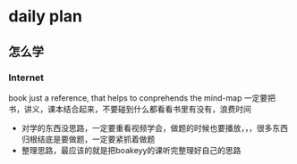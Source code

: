 # daily plan

## 怎么学
### Internet
book just a reference, that helps to conprehends the mind-map
一定要把书，讲义，课本结合起来，不要碰到什么都看看书里有没有，浪费时间
* 对学的东西没思路，一定要重看视频学会，做题的时候也要播放，，，很多东西归根结底是要做题，一定要紧抓着做题
* 整理思路，最应该的就是把boakeyy的课听完整理好自己的思路